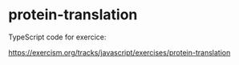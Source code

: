 # protein-translation

TypeScript code for exercice:

https://exercism.org/tracks/javascript/exercises/protein-translation
